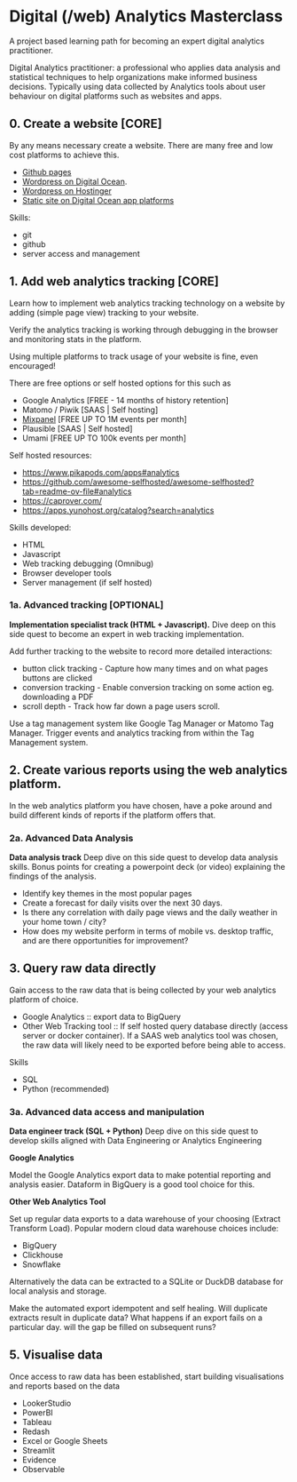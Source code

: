 # Digital (/web) Analytics Masterclass

A project based learning path for becoming an expert digital analytics practitioner.

Digital Analytics practitioner: a professional who applies data analysis and statistical techniques to help organizations make informed business decisions. Typically 
using data collected by Analytics tools about user behaviour on digital platforms such as websites and apps.



## 0. Create a website [CORE]

By any means necessary create a website. There are many free and low cost platforms to achieve this.

- [Github pages](https://pages.github.com/)
- [Wordpress on Digital Ocean](https://www.digitalocean.com/solutions/wordpress-hosting).
- [Wordpress on Hostinger](https://www.hostinger.com/wordpress-hosting)
- [Static site on Digital Ocean app platforms](https://www.digitalocean.com/community/tutorials/how-to-deploy-a-static-website-to-the-cloud-with-digitalocean-app-platform)

Skills:

- git
- github
- server access and management


## 1. Add web analytics tracking [CORE]

Learn how to implement web analytics tracking technology on a website by adding (simple page view) tracking to your website. 

Verify the analytics tracking is working through debugging in the browser and monitoring stats in the platform.

Using multiple platforms to track usage of your website is fine, even encouraged!

There are free options or self hosted options for this such as

- Google Analytics [FREE - 14 months of history retention]
- Matomo / Piwik [SAAS | Self hosting]
- [Mixpanel](https://mixpanel.com/home/) [FREE UP TO 1M events per month]
- Plausible [SAAS | Self hosted]
- Umami [FREE UP TO 100k events per month]

Self hosted resources:
- https://www.pikapods.com/apps#analytics
- https://github.com/awesome-selfhosted/awesome-selfhosted?tab=readme-ov-file#analytics
- https://caprover.com/
- https://apps.yunohost.org/catalog?search=analytics


Skills developed:

- HTML
- Javascript
- Web tracking debugging (Omnibug)
- Browser developer tools
- Server management (if self hosted)


### 1a. Advanced tracking [OPTIONAL]

__Implementation specialist track (HTML + Javascript).__ Dive deep on this side quest to become an expert in web tracking implementation.

Add further tracking to the website to record more detailed interactions:

- button click tracking - Capture how many times and on what pages buttons are clicked
- conversion tracking - Enable conversion tracking on some action eg. downloading a PDF
- scroll depth - Track how far down a page users scroll.

Use a tag management system like Google Tag Manager or Matomo Tag Manager. Trigger events and analytics tracking from within the Tag Management system.




## 2. Create various reports using the web analytics platform.

In the web analytics platform you have chosen, have a poke around and build different kinds of reports if 
the platform offers that.


### 2a. Advanced Data Analysis

__Data analysis track__ Deep dive on this side quest to develop data analysis skills. Bonus points for creating a powerpoint deck (or video) 
explaining the findings of the analysis.

- Identify key themes in the most popular pages
- Create a forecast for daily visits over the next 30 days.
- Is there any correlation with daily page views and the daily weather in your home town / city?
- How does my website perform in terms of mobile vs. desktop traffic, and are there opportunities for improvement?


## 3. Query raw data directly

Gain access to the raw data that is being collected by your web analytics platform of choice.


- Google Analytics :: export data to BigQuery
- Other Web Tracking tool :: If self hosted query database directly (access server or docker container). If a SAAS web analytics tool was chosen, the raw data will likely need to be exported before being able to access.


Skills

- SQL
- Python (recommended)


### 3a. Advanced data access and manipulation

__Data engineer track (SQL + Python)__ Deep dive on this side quest to develop skills aligned with Data Engineering or Analytics Engineering

__Google Analytics__

Model the Google Analytics export data to make potential reporting and analysis easier. Dataform in BigQuery is a good tool choice for this.

__Other Web Analytics Tool__

Set up regular data exports to a data warehouse of your choosing (Extract Transform Load). Popular modern cloud data warehouse choices include:
- BigQuery
- Clickhouse
- Snowflake

Alternatively the data can be extracted to a SQLite or DuckDB database for local analysis and storage.

Make the automated export idempotent and self healing. Will duplicate extracts result in duplicate data? What happens if an export fails on a particular day. will the gap be filled on subsequent runs?


## 5. Visualise data

Once access to raw data has been established, start building visualisations and reports based on the data

- LookerStudio
- PowerBI
- Tableau
- Redash
- Excel or Google Sheets
- Streamlit
- Evidence
- Observable
